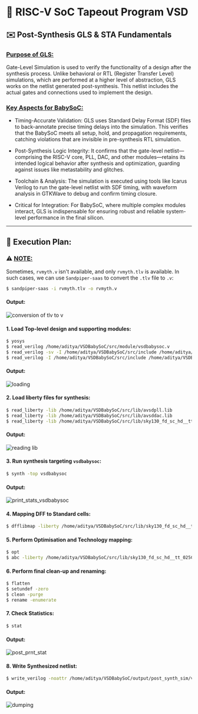 # 🧮 RISC-V SoC Tapeout Program VSD
## ✉️ Post-Synthesis GLS & STA Fundamentals
### <ins>Purpose of GLS:</ins>
Gate-Level Simulation is used to verify the functionality of a design after the synthesis process. Unlike behavioral or RTL (Register Transfer Level) simulations, which are performed at a higher level of abstraction, GLS works on the netlist generated post-synthesis. This netlist includes the actual gates and connections used to implement the design.

### <ins>Key Aspects for BabySoC:</ins>

- Timing-Accurate Validation: GLS uses Standard Delay Format (SDF) files to back-annotate precise timing delays into the simulation. This verifies that the BabySoC meets all setup, hold, and propagation requirements, catching violations that are invisible in pre-synthesis RTL simulation.

- Post-Synthesis Logic Integrity: It confirms that the gate-level netlist—comprising the RISC-V core, PLL, DAC, and other modules—retains its intended logical behavior after synthesis and optimization, guarding against issues like metastability and glitches.

- Toolchain & Analysis: The simulation is executed using tools like Icarus Verilog to run the gate-level netlist with SDF timing, with waveform analysis in GTKWave to debug and confirm timing closure.

- Critical for Integration: For BabySoC, where multiple complex modules interact, GLS is indispensable for ensuring robust and reliable system-level performance in the final silicon.

---

## 🔬 Execution Plan:
### ⚠️ <ins>NOTE:</ins>
Sometimes, `rvmyth.v` isn't available, and only `rvmyth.tlv` is available. In such cases, we can use `Sandpiper-saas` to convert the `.tlv` file to `.v`:

``` bash
$ sandpiper-saas -i rvmyth.tlv -o rvmyth.v
```

#### Output:

![conversion of tlv to v](https://github.com/user-attachments/assets/0410bdb6-4c2f-45f0-994e-39d452c047e0)




#### 1. Load Top-level design and supporting modules:
``` bash
$ yosys
$ read_verilog /home/aditya/VSDBabySoC/src/module/vsdbabysoc.v
$ read_verilog -sv -I /home/aditya/VSDBabySoC/src/include /home/aditya/VSDBabySoC/src/module/rvmyth.v
$ read_verilog -I /home/aditya/VSDBabySoC/src/include /home/aditya/VSDBabySoC/src/module/clk_gate.v
```

#### Output:

![loading](https://github.com/user-attachments/assets/c619e0f6-ab29-448e-9521-0ad7e39d9a89)

#### 2. Load liberty files for synthesis:
``` bash
$ read_liberty -lib /home/aditya/VSDBabySoC/src/lib/avsdpll.lib
$ read_liberty -lib /home/aditya/VSDBabySoC/src/lib/avsddac.lib
$ read_liberty -lib /home/aditya/VSDBabySoC/src/lib/sky130_fd_sc_hd__tt_025C_1v80.lib
```

#### Output:

![reading lib ](https://github.com/user-attachments/assets/808b9aaf-a6f7-4072-a903-905856b63fa1)


#### 3. Run synthesis targeting `vsdbabysoc`:
``` bash
$ synth -top vsdbabysoc
```

#### Output:

![print_stats_vsdbabysoc](https://github.com/user-attachments/assets/95f8dea6-60d1-48b4-9cf3-1d5a9f9b7ff8)


#### 4. Mapping DFF to Standard cells:
``` bash
$ dfflibmap -liberty /home/aditya/VSDBabySoC/src/lib/sky130_fd_sc_hd__tt_025C_1v80.lib
```

#### 5. Perform Optimisation and Technology mapping:
``` bash
$ opt
$ abc -liberty /home/aditya/VSDBabySoC/src/lib/sky130_fd_sc_hd__tt_025C_1v80.lib -script +strash;scorr;ifraig;retime;{D};strash;dch,-f;map,-M,1,{D}
```
#### 6. Perform final clean-up and renaming:
``` bash
$ flatten
$ setundef -zero
$ clean -purge
$ rename -enumerate
```

#### 7. Check Statistics:
``` bash
$ stat
```

#### Output:

![post_prnt_stat](https://github.com/user-attachments/assets/4e854965-973e-4c56-a1d6-051f5ab63e67)

#### 8. Write Synthesized netlist:
``` bash
$ write_verilog -noattr /home/aditya/VSDBabySoC/output/post_synth_sim/vsdbabysoc.synth.v
```

#### Output:

![dumping](https://github.com/user-attachments/assets/19d9c3ae-3d9e-4edc-be53-d7918ee98f2e)


